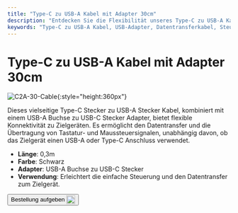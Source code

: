 ```yaml
---
title: "Type-C zu USB-A Kabel mit Adapter 30cm"
description: "Entdecken Sie die Flexibilität unseres Type-C zu USB-A Kabels mit Adapter, das für nahtlosen Datentransfer und Übertragung von Steuersignalen konzipiert ist. Perfekt zum Anschließen von Geräten mit USB-A oder Type-C Anschlüssen."
keywords: "Type-C zu USB-A Kabel, USB-Adapter, Datentransferkabel, Steuersignal-Kabel, vielseitige Konnektivität"
---
```


# Type-C zu USB-A Kabel mit Adapter 30cm

![C2A-30-Cable](https://assets.openterface.com/images/product/part/OP-04-CABLE30-C2A.jpg){:style="height:360px"}

Dieses vielseitige Type-C Stecker zu USB-A Stecker Kabel, kombiniert mit einem USB-A Buchse zu USB-C Stecker Adapter, bietet flexible Konnektivität zu Zielgeräten. Es ermöglicht den Datentransfer und die Übertragung von Tastatur- und Maussteuersignalen, unabhängig davon, ob das Zielgerät einen USB-A oder Type-C Anschluss verwendet.

- **Länge**: 0,3m
- **Farbe**: Schwarz
- **Adapter**: USB-A Buchse zu USB-C Stecker
- **Verwendung**: Erleichtert die einfache Steuerung und den Datentransfer zum Zielgerät.

<button class="md-button" onclick="window.location.href='https://shop.techxartisan.com/products/type-c-to-usb-a-cable-with-adapter'"> Bestellung aufgeben <img src="/images/trademark/txa.svg" alt="TxA Shop" style="vertical-align: middle; height: 20px;"></button>
